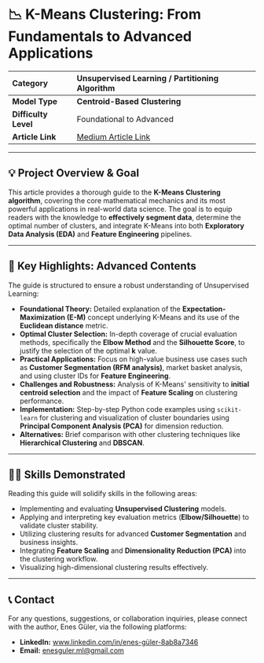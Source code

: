 # 📉 K-Means Clustering: From Fundamentals to Advanced Applications

| Category | Unsupervised Learning / Partitioning Algorithm |
| :--- | :--- |
| **Model Type** | **Centroid-Based Clustering** |
| **Difficulty Level** | Foundational to Advanced |
| **Article Link** | [Medium Article Link](https://medium.com/@ml.enesguler/k-means-clustering-from-fundamentals-to-advanced-applications-in-data-science-9803b7b6779d) |

---

## 💡 Project Overview & Goal

This article provides a thorough guide to the **K-Means Clustering algorithm**, covering the core mathematical mechanics and its most powerful applications in real-world data science. The goal is to equip readers with the knowledge to **effectively segment data**, determine the optimal number of clusters, and integrate K-Means into both **Exploratory Data Analysis (EDA)** and **Feature Engineering** pipelines.

---

## 🔑 Key Highlights: Advanced Contents

The guide is structured to ensure a robust understanding of Unsupervised Learning:

* **Foundational Theory:** Detailed explanation of the **Expectation-Maximization (E-M)** concept underlying K-Means and its use of the **Euclidean distance** metric.
* **Optimal Cluster Selection:** In-depth coverage of crucial evaluation methods, specifically the **Elbow Method** and the **Silhouette Score**, to justify the selection of the optimal $\mathbf{k}$ value.
* **Practical Applications:** Focus on high-value business use cases such as **Customer Segmentation (RFM analysis)**, market basket analysis, and using cluster IDs for **Feature Engineering**.
* **Challenges and Robustness:** Analysis of K-Means' sensitivity to **initial centroid selection** and the impact of **Feature Scaling** on clustering performance.
* **Implementation:** Step-by-step Python code examples using `scikit-learn` for clustering and visualization of cluster boundaries using **Principal Component Analysis (PCA)** for dimension reduction.
* **Alternatives:** Brief comparison with other clustering techniques like **Hierarchical Clustering** and **DBSCAN**.

---

## 🧑‍💻 Skills Demonstrated

Reading this guide will solidify skills in the following areas:

* Implementing and evaluating **Unsupervised Clustering** models.
* Applying and interpreting key evaluation metrics (**Elbow/Silhouette**) to validate cluster stability.
* Utilizing clustering results for advanced **Customer Segmentation** and business insights.
* Integrating **Feature Scaling** and **Dimensionality Reduction (PCA)** into the clustering workflow.
* Visualizing high-dimensional clustering results effectively.

---
## 📞 Contact

For any questions, suggestions, or collaboration inquiries, please connect with the author, Enes Güler, via the following platforms:

* **LinkedIn:** www.linkedin.com/in/enes-güler-8ab8a7346
* **Email:** enesguler.ml@gmail.com

